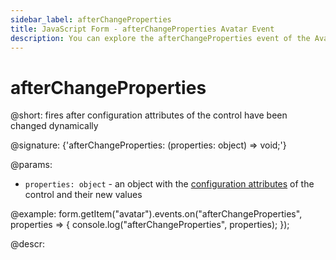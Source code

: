 ```yaml
---
sidebar_label: afterChangeProperties
title: JavaScript Form - afterChangeProperties Avatar Event 
description: You can explore the afterChangeProperties event of the Avatar control of Form in the documentation of the DHTMLX JavaScript UI library. Browse developer guides and API reference, try out code examples and live demos, and download a free 30-day evaluation version of DHTMLX Suite.
---
```


# afterChangeProperties

@short: fires after configuration attributes of the control have been changed dynamically

@signature: {'afterChangeProperties: (properties: object) => void;'}

@params:
- `properties: object` - an object with the [configuration attributes](form/api/avatar/avatar_setproperties_method.md) of the control and their new values

@example:
form.getItem("avatar").events.on("afterChangeProperties", properties => {
    console.log("afterChangeProperties", properties);
});

@descr: